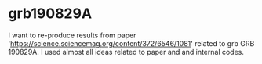 # grb190829A
I want to re-produce results from paper 'https://science.sciencemag.org/content/372/6546/1081' related to grb GRB 190829A. I used almost all ideas related to paper and and internal codes. 

